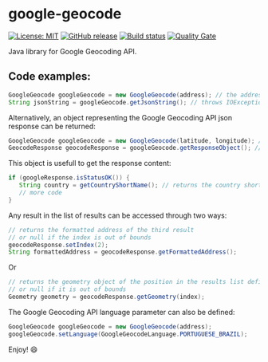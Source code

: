 # google-geocode

[![License: MIT](https://img.shields.io/badge/License-MIT-yellow.svg)](https://opensource.org/licenses/MIT) [![GitHub release](https://img.shields.io/github/release/esign-consulting/google-geocode.svg)]() [![Build status](https://travis-ci.org/esign-consulting/google-geocode.svg?branch=master)](https://travis-ci.org/esign-consulting/google-geocode) [![Quality Gate](https://sonarcloud.io/api/badges/gate?key=br.com.esign:google-geocode)](https://sonarcloud.io/dashboard/index/br.com.esign:google-geocode)

Java library for Google Geocoding API.

## Code examples:

```java
GoogleGeocode googleGeocode = new GoogleGeocode(address); // the address must not be encoded
String jsonString = googleGeocode.getJsonString(); // throws IOException
```

Alternatively, an object representing the Google Geocoding API json response can be returned:

```java
GoogleGeocode googleGeocode = new GoogleGeocode(latitude, longitude); // reverse geocoding
GeocodeResponse geocodeResponse = googleGeocode.getResponseObject(); // throws IOException
```

This object is usefull to get the response content:

```java
if (googleResponse.isStatusOK()) {
   String country = getCountryShortName(); // returns the country short name of the first result
   // more code
}
```

Any result in the list of results can be accessed through two ways:

```java
// returns the formatted address of the third result
// or null if the index is out of bounds
geocodeResponse.setIndex(2);
String formattedAddress = geocodeResponse.getFormattedAddress();
```

Or

```java
// returns the geometry object of the position in the results list defined by the index parameter
// or null if it is out of bounds
Geometry geometry = geocodeResponse.getGeometry(index);
```

The Google Geocoding API language parameter can also be defined:

```java
GoogleGeocode googleGeocode = new GoogleGeocode(address);
googleGeocode.setLanguage(GoogleGeocodeLanguage.PORTUGUESE_BRAZIL);
```

Enjoy! :smile:
